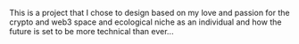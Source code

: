 This is a project that I chose to design based on my love and passion for the crypto and web3 space and ecological niche as an individual and how the future is set to be more technical than ever...